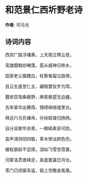 # 和范景仁西圻野老诗

**作者**: 司马光

## 诗词内容

西郊广路浮壤黄，上天雨泣寒云苍。

鸾旗闟戟纷晻霭，扈从威神归帝乡。

田家老父眉睫白，杖藜匍匐泣路傍。

且云生逢至仁主，蠲租罢役岁为常。

蠺收百箔桑蔽野，麻麦极望无边疆。

去年翠华出赛雨，锦绣绵络墟里光。

拜迎六马负缣帛，孙扶妪接归扬扬。

自分讴歌毕余景，一朝缟素安可防。

哀声澒洞彻四极，草木惨淡颜色伤。

蝼蚁衰龄不足赎，泪如飞雪空霑裳。

河萦洛贯嵩峰足，泉底寰瀛日月长。

羡门已闭属车返，轭上空瞻金鳯凰。

